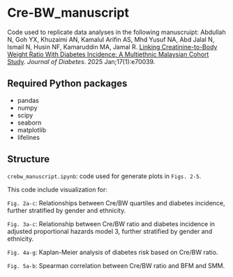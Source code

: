 # Cre-BW_manuscript
Code used to replicate data analyses in the following manuscruipt:
Abdullah N, Goh YX, Khuzaimi AN, Kamalul Arifin AS, Mhd Yusuf NA, Abd Jalal N, Ismail N, Husin NF, Kamaruddin MA, Jamal R. [Linking Creatinine-to-Body Weight Ratio With Diabetes Incidence: A Multiethnic Malaysian Cohort Study]( https://doi.org/10.1111/1753-0407.70039). _Journal of Diabetes_. 2025 Jan;17(1):e70039.

## Required Python packages
- pandas
- numpy 
- scipy
- seaborn 
- matplotlib
- lifelines

## Structure
```crebw_manuscript.ipynb```: code used for generate plots in ```Figs. 2-5```.

This code include visualization for:

```Fig. 2a-c```: Relationships between Cre/BW quartiles and diabetes incidence, further stratified by gender and ethnicity.

```Fig. 3a-c```: Relationship between Cre/BW ratio and diabetes incidence in adjusted proportional hazards model 3, further stratified by gender and ethnicity.

```Fig. 4a-g```: Kaplan-Meier analysis of diabetes risk based on Cre/BW ratio.

```Fig. 5a-b```: Spearman correlation between Cre/BW ratio and BFM and SMM.

